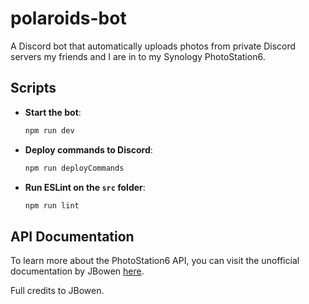 # polaroids-bot

A Discord bot that automatically uploads photos from private Discord servers my
friends and I are in to my Synology PhotoStation6.

## Scripts

- **Start the bot**:

  ```bash
  npm run dev
  ```

- **Deploy commands to Discord**:

  ```bash
  npm run deployCommands
  ```

- **Run ESLint on the `src` folder**:
  ```bash
  npm run lint
  ```

## API Documentation

To learn more about the PhotoStation6 API, you can visit the unofficial documentation by JBowen [here](https://blog.jbowen.dev/synology/photostation/api/syno-photostation-file/uploadphoto/).

Full credits to JBowen.
